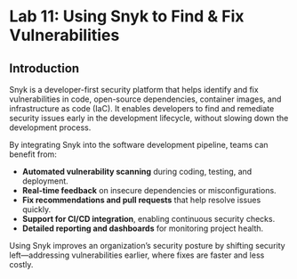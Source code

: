 # Lab 11: Using Snyk to Find & Fix Vulnerabilities
## Introduction
Snyk is a developer-first security platform that helps identify and fix vulnerabilities in code, open-source dependencies, container images, and infrastructure as code (IaC). It enables developers to find and remediate security issues early in the development lifecycle, without slowing down the development process.

By integrating Snyk into the software development pipeline, teams can benefit from:

- **Automated vulnerability scanning** during coding, testing, and deployment.
- **Real-time feedback** on insecure dependencies or misconfigurations.
- **Fix recommendations and pull requests** that help resolve issues quickly.
- **Support for CI/CD integration**, enabling continuous security checks.
- **Detailed reporting and dashboards** for monitoring project health.

Using Snyk improves an organization’s security posture by shifting security left—addressing vulnerabilities earlier, where fixes are faster and less costly.


